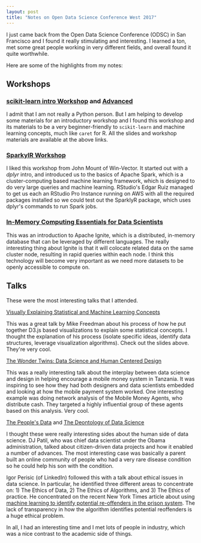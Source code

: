 ```yaml
---
layout: post
title: "Notes on Open Data Science Conference West 2017"
---
```


I just came back from the Open Data Science Conference (ODSC) in San Francisco and I found it really stimulating and interesting. I learned a ton, met some great people working in very different fields, and overall found it quite worthwhile.

Here are some of the highlights from my notes:

## Workshops

### [scikit-learn intro Workshop](https://github.com/amueller/ml-training-intro) and [Advanced](https://github.com/amueller/ml-training-advanced)

I admit that I am not really a Python person. But I am helping to develop some materials for an introductory workshop and I found this workshop and its materials to be a very beginner-friendly to `scikit-learn` and machine learning concepts, much like `caret` for R. All the slides and workshop materials are available at the above links.

### [SparkylR Workshop](https://github.com/WinVector/ODSCWest2017)

I liked this workshop from John Mount of Win-Vector. It started out with a *dplyr* intro, and introduced us to the basics of Apache Spark, which is a cluster-computing based machine learning framework, which is designed to do very large queries and machine learning. RStudio's Edgar Ruiz managed to get us each an RStudio Pro Instance running on AWS with all the required packages installed so we could test out the SparklyR package, which uses dplyr's commands to run Spark jobs.

### [In-Memory Computing Essentials for Data Scientists](https://drive.google.com/file/d/0B3MFD2S4MhtGd1ltVHZkbFhHX0ZUbGlGZmtNRjllQ2NtQkJN/view?usp=sharing)

This was an introduction to Apache Ignite, which is a distributed, in-memory database that can be leveraged by different languages. The really interesting thing about Ignite is that it will colocate related data on the same cluster node, resulting in rapid queries within each node. I think this technology will become very important as we need more datasets to be openly accessible to compute on.

## Talks

These were the most interesting talks that I attended.

[Visually Explaining Statistical and Machine Learning Concepts](http://mfviz.com/odsc-2017/#/)

This was a great talk by Mike Freedman about his process of how he put together D3.js based visualizations to explain some statistical concepts. I thought the explanation of his process (isolate specific ideas, identify data structures, leverage visualization algorithms). Check out the slides above. They're very cool.

[The Wonder Twins: Data Science and Human Centered Design](https://odscwest.pathable.com/meetings/596522)

This was a really interesting talk about the interplay between data science and design in helping encourage a mobile money system in Tanzania. It was inspiring to see how they had both designers and data scientists embedded and looking at how the mobile payment system worked. One interesting example was doing network analysis of the Mobile Money Agents, who distribute cash. They targeted a highly influential group of these agents based on this analysis. Very cool.

[The People's Data](https://odscwest.pathable.com/meetings/601861)
and [The Deontology of Data Science](https://odscwest.pathable.com/meetings/604496)

I thought these were really interesting sides about the human side of data science. DJ Patil, who was chief data scientist under the Obama administration, talked about citizen-driven data projects and how it enabled a number of advances. The most interesting case was basically a parent built an online community of people who had a very rare disease condition so he could help his son with the condition.

Igor Perisic (of LinkedIn) followed this with a talk about ethical issues in data science. In particular, he identified three different areas to concentrate on: 1) The Ethics of Data, 2) The Ethics of Algorithms, and 3) The Ethics of practice. He concentrated on the recent New York Times article about using [machine learning to identify potential re-offenders in the prison system](https://www.nytimes.com/2017/05/01/us/politics/sent-to-prison-by-a-software-programs-secret-algorithms.html). The lack of transparency in how the algorithm identifies potential reoffenders is a huge ethical problem.

In all, I had an interesting time and I met lots of people in industry, which was a nice contrast to the academic side of things.
